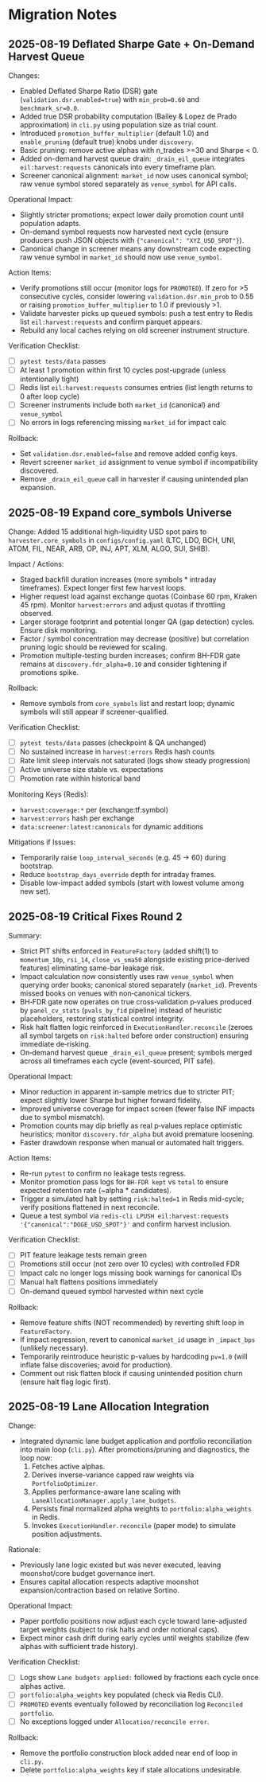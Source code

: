 # Migration Notes

## 2025-08-19 Deflated Sharpe Gate + On-Demand Harvest Queue

Changes:
- Enabled Deflated Sharpe Ratio (DSR) gate (`validation.dsr.enabled=true`) with `min_prob=0.60` and `benchmark_sr=0.0`.
- Added true DSR probability computation (Bailey & Lopez de Prado approximation) in `cli.py` using population size as trial count.
- Introduced `promotion_buffer_multiplier` (default 1.0) and `enable_pruning` (default true) knobs under `discovery`.
- Basic pruning: remove active alphas with n_trades >=30 and Sharpe < 0.
- Added on-demand harvest queue drain: `_drain_eil_queue` integrates `eil:harvest:requests` canonicals into every timeframe plan.
- Screener canonical alignment: `market_id` now uses canonical symbol; raw venue symbol stored separately as `venue_symbol` for API calls.

Operational Impact:
- Slightly stricter promotions; expect lower daily promotion count until population adapts.
- On-demand symbol requests now harvested next cycle (ensure producers push JSON objects with `{"canonical": "XYZ_USD_SPOT"}`).
- Canonical change in screener means any downstream code expecting raw venue symbol in `market_id` should now use `venue_symbol`.

Action Items:
- Verify promotions still occur (monitor logs for `PROMOTED`). If zero for >5 consecutive cycles, consider lowering `validation.dsr.min_prob` to 0.55 or raising `promotion_buffer_multiplier` to 1.0 if previously >1.
- Validate harvester picks up queued symbols: push a test entry to Redis list `eil:harvest:requests` and confirm parquet appears.
- Rebuild any local caches relying on old screener instrument structure.

Verification Checklist:
- [ ] `pytest tests/data` passes
- [ ] At least 1 promotion within first 10 cycles post-upgrade (unless intentionally tight)
- [ ] Redis list `eil:harvest:requests` consumes entries (list length returns to 0 after loop cycle)
- [ ] Screener instruments include both `market_id` (canonical) and `venue_symbol`
- [ ] No errors in logs referencing missing `market_id` for impact calc

Rollback:
- Set `validation.dsr.enabled=false` and remove added config keys.
- Revert screener `market_id` assignment to venue symbol if incompatibility discovered.
- Remove `_drain_eil_queue` call in harvester if causing unintended plan expansion.

## 2025-08-19 Expand core_symbols Universe

Change: Added 15 additional high-liquidity USD spot pairs to `harvester.core_symbols` in `configs/config.yaml` (LTC, LDO, BCH, UNI, ATOM, FIL, NEAR, ARB, OP, INJ, APT, XLM, ALGO, SUI, SHIB).

Impact / Actions:
- Staged backfill duration increases (more symbols * intraday timeframes). Expect longer first few harvest loops.
- Higher request load against exchange quotas (Coinbase 60 rpm, Kraken 45 rpm). Monitor `harvest:errors` and adjust quotas if throttling observed.
- Larger storage footprint and potential longer QA (gap detection) cycles. Ensure disk monitoring.
- Factor / symbol concentration may decrease (positive) but correlation pruning logic should be reviewed for scaling.
- Promotion multiple-testing burden increases; confirm BH-FDR gate remains at `discovery.fdr_alpha=0.10` and consider tightening if promotions spike.

Rollback:
- Remove symbols from `core_symbols` list and restart loop; dynamic symbols will still appear if screener-qualified.

Verification Checklist:
- [ ] `pytest tests/data` passes (checkpoint & QA unchanged)
- [ ] No sustained increase in `harvest:errors` Redis hash counts
- [ ] Rate limit sleep intervals not saturated (logs show steady progression)
- [ ] Active universe size stable vs. expectations
- [ ] Promotion rate within historical band

Monitoring Keys (Redis):
- `harvest:coverage:*` per (exchange:tf:symbol)
- `harvest:errors` hash per exchange
- `data:screener:latest:canonicals` for dynamic additions

Mitigations if Issues:
- Temporarily raise `loop_interval_seconds` (e.g. 45 → 60) during bootstrap.
- Reduce `bootstrap_days_override` depth for intraday frames.
- Disable low-impact added symbols (start with lowest volume among new set).

## 2025-08-19 Critical Fixes Round 2

Summary:
- Strict PIT shifts enforced in `FeatureFactory` (added shift(1) to `momentum_10p`, `rsi_14`, `close_vs_sma50` alongside existing price-derived features) eliminating same-bar leakage risk.
- Impact calculation now consistently uses raw `venue_symbol` when querying order books; canonical stored separately (`market_id`). Prevents missed books on venues with non‑canonical tickers.
- BH‑FDR gate now operates on true cross‑validation p‑values produced by `panel_cv_stats` (`pvals_by_fid` pipeline) instead of heuristic placeholders, restoring statistical control integrity.
- Risk halt flatten logic reinforced in `ExecutionHandler.reconcile` (zeroes all symbol targets on `risk:halted` before order construction) ensuring immediate de‑risking.
- On‑demand harvest queue `_drain_eil_queue` present; symbols merged across all timeframes each cycle (event-sourced, PIT safe).

Operational Impact:
- Minor reduction in apparent in-sample metrics due to stricter PIT; expect slightly lower Sharpe but higher forward fidelity.
- Improved universe coverage for impact screen (fewer false INF impacts due to symbol mismatch).
- Promotion counts may dip briefly as real p‑values replace optimistic heuristics; monitor `discovery.fdr_alpha` but avoid premature loosening.
- Faster drawdown response when manual or automated halt triggers.

Action Items:
- Re-run `pytest` to confirm no leakage tests regress.
- Monitor promotion pass logs for `BH-FDR kept` vs `total` to ensure expected retention rate (~alpha * candidates).
- Trigger a simulated halt by setting `risk:halted=1` in Redis mid-cycle; verify positions flattened in next reconcile.
- Queue a test symbol via `redis-cli LPUSH eil:harvest:requests '{"canonical":"DOGE_USD_SPOT"}'` and confirm harvest inclusion.

Verification Checklist:
- [ ] PIT feature leakage tests remain green
- [ ] Promotions still occur (not zero over 10 cycles) with controlled FDR
- [ ] Impact calc no longer logs missing book warnings for canonical IDs
- [ ] Manual halt flattens positions immediately
- [ ] On-demand queued symbol harvested within next cycle

Rollback:
- Remove feature shifts (NOT recommended) by reverting shift loop in `FeatureFactory`.
- If impact regression, revert to canonical `market_id` usage in `_impact_bps` (unlikely necessary).
- Temporarily reintroduce heuristic p-values by hardcoding `pv=1.0` (will inflate false discoveries; avoid for production).
- Comment out risk flatten block if causing unintended position churn (ensure halt flag logic first).

## 2025-08-19 Lane Allocation Integration

Change:
- Integrated dynamic lane budget application and portfolio reconciliation into main loop (`cli.py`). After promotions/pruning and diagnostics, the loop now:
  1. Fetches active alphas.
  2. Derives inverse-variance capped raw weights via `PortfolioOptimizer`.
  3. Applies performance-aware lane scaling with `LaneAllocationManager.apply_lane_budgets`.
  4. Persists final normalized alpha weights to `portfolio:alpha_weights` in Redis.
  5. Invokes `ExecutionHandler.reconcile` (paper mode) to simulate position adjustments.

Rationale:
- Previously lane logic existed but was never executed, leaving moonshot/core budget governance inert.
- Ensures capital allocation respects adaptive moonshot expansion/contraction based on relative Sortino.

Operational Impact:
- Paper portfolio positions now adjust each cycle toward lane-adjusted target weights (subject to risk halts and order notional caps).
- Expect minor cash drift during early cycles until weights stabilize (few alphas with sufficient trade history).

Verification Checklist:
- [ ] Logs show `Lane budgets applied:` followed by fractions each cycle once alphas active.
- [ ] `portfolio:alpha_weights` key populated (check via Redis CLI).
- [ ] `PROMOTED` events eventually followed by reconciliation log `Reconciled portfolio`.
- [ ] No exceptions logged under `Allocation/reconcile error`.

Rollback:
- Remove the portfolio construction block added near end of loop in `cli.py`.
- Delete `portfolio:alpha_weights` key if stale allocations undesirable.
